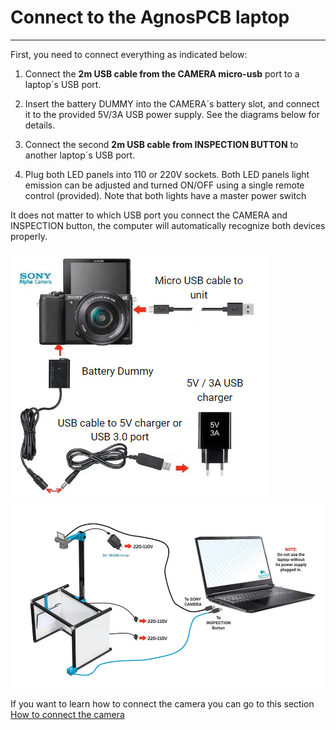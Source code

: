 # Connect to the AgnosPCB laptop
___

First, you need to connect everything as indicated below:

1) Connect the **2m USB cable from the CAMERA micro-usb** port to a laptop´s USB port.

2) Insert the battery DUMMY into the CAMERA´s battery slot, and connect it to the provided 5V/3A USB power supply. See the diagrams below for details.


3) Connect the second **2m USB cable from INSPECTION BUTTON** to another laptop´s USB port.


4) Plug both LED panels into 110 or 220V sockets. Both LED panels light emission can be adjusted and turned ON/OFF using a single remote control (provided). Note that both lights have a master power switch


It does not matter to which USB port you connect the CAMERA and INSPECTION button, the computer will automatically recognize both devices properly.


![alt text](assets/conect_camera.PNG)
![alt text](assets/conect-laptop.PNG)

 If you want to learn how to connect the camera you can go to this section [How to connect the camera](Connect-the-camera.md "How to connect the camera")
